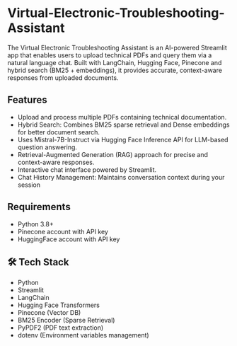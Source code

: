 # Virtual-Electronic-Troubleshooting-Assistant
The Virtual Electronic Troubleshooting Assistant is an AI-powered Streamlit app that enables users to upload technical PDFs and query them via a natural language chat. Built with LangChain, Hugging Face, Pinecone and hybrid search (BM25 + embeddings), it provides accurate, context-aware responses from uploaded documents.

## Features

* Upload and process multiple PDFs containing technical documentation.
* Hybrid Search: Combines BM25 sparse retrieval and Dense embeddings for better document search.
* Uses Mistral-7B-Instruct via Hugging Face Inference API for LLM-based question answering.
* Retrieval-Augmented Generation (RAG) approach for precise and context-aware responses.
* Interactive chat interface powered by Streamlit.
* Chat History Management: Maintains conversation context during your session

## Requirements

- Python 3.8+
- Pinecone account with API key
- HuggingFace account with API key

## 🛠️ Tech Stack

- Python
- Streamlit
- LangChain
- Hugging Face Transformers
- Pinecone (Vector DB)
- BM25 Encoder (Sparse Retrieval)
- PyPDF2 (PDF text extraction)
- dotenv (Environment variables management)
